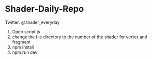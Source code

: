 # Shader-Daily-Repo
Twitter: @shader_everyday

1. Open script.js
2. change the file directory to the number of the shader for vertex and fragment
3. npm install
4. npm run dev
